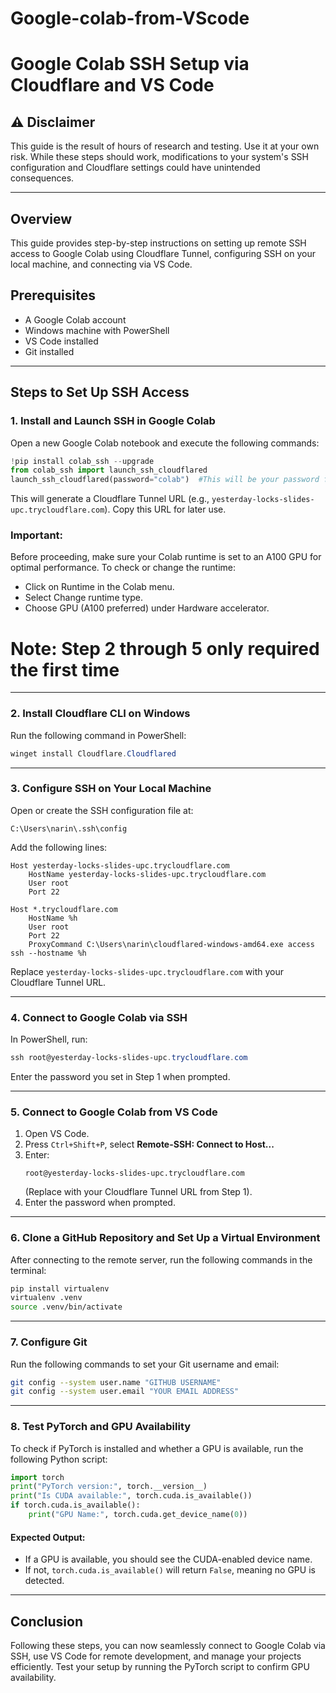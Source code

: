 # Google-colab-from-VScode

# Google Colab SSH Setup via Cloudflare and VS Code

## ⚠️ Disclaimer
This guide is the result of hours of research and testing. Use it at your own risk. While these steps should work, modifications to your system's SSH configuration and Cloudflare settings could have unintended consequences.

---

## Overview
This guide provides step-by-step instructions on setting up remote SSH access to Google Colab using Cloudflare Tunnel, configuring SSH on your local machine, and connecting via VS Code.

## Prerequisites
- A Google Colab account
- Windows machine with PowerShell
- VS Code installed
- Git installed

---
## Steps to Set Up SSH Access

### 1. Install and Launch SSH in Google Colab
Open a new Google Colab notebook and execute the following commands:
```python
!pip install colab_ssh --upgrade
from colab_ssh import launch_ssh_cloudflared
launch_ssh_cloudflared(password="colab")  #This will be your password for authentication within VScode later 
```
This will generate a Cloudflare Tunnel URL (e.g., `yesterday-locks-slides-upc.trycloudflare.com`). Copy this URL for later use.

 ### Important:

Before proceeding, make sure your Colab runtime is set to an A100 GPU for optimal performance.
To check or change the runtime:

- Click on Runtime in the Colab menu.
- Select Change runtime type.
- Choose GPU (A100 preferred) under Hardware accelerator.

# Note: Step 2 through 5 only required the first time
---
### 2. Install Cloudflare CLI on Windows
Run the following command in PowerShell:
```powershell
winget install Cloudflare.Cloudflared
```

---
### 3. Configure SSH on Your Local Machine
Open or create the SSH configuration file at:
```
C:\Users\narin\.ssh\config
```
Add the following lines:
```
Host yesterday-locks-slides-upc.trycloudflare.com
    HostName yesterday-locks-slides-upc.trycloudflare.com
    User root
    Port 22

Host *.trycloudflare.com
    HostName %h
    User root
    Port 22
    ProxyCommand C:\Users\narin\cloudflared-windows-amd64.exe access ssh --hostname %h
```
Replace `yesterday-locks-slides-upc.trycloudflare.com` with your Cloudflare Tunnel URL.

---
### 4. Connect to Google Colab via SSH
In PowerShell, run:
```powershell
ssh root@yesterday-locks-slides-upc.trycloudflare.com
```
Enter the password you set in Step 1 when prompted.

---
### 5. Connect to Google Colab from VS Code
1. Open VS Code.
2. Press `Ctrl+Shift+P`, select **Remote-SSH: Connect to Host...**
3. Enter:
   ```
   root@yesterday-locks-slides-upc.trycloudflare.com
   ```
   (Replace with your Cloudflare Tunnel URL from Step 1).
4. Enter the password when prompted.

---
### 6. Clone a GitHub Repository and Set Up a Virtual Environment
After connecting to the remote server, run the following commands in the terminal:
```sh
pip install virtualenv
virtualenv .venv
source .venv/bin/activate
```

---
### 7. Configure Git
Run the following commands to set your Git username and email:
```sh
git config --system user.name "GITHUB USERNAME"
git config --system user.email "YOUR EMAIL ADDRESS"
```

---
### 8. Test PyTorch and GPU Availability
To check if PyTorch is installed and whether a GPU is available, run the following Python script:
```python
import torch
print("PyTorch version:", torch.__version__)
print("Is CUDA available:", torch.cuda.is_available())
if torch.cuda.is_available():
    print("GPU Name:", torch.cuda.get_device_name(0))
```
#### Expected Output:
- If a GPU is available, you should see the CUDA-enabled device name.
- If not, `torch.cuda.is_available()` will return `False`, meaning no GPU is detected.

---
## Conclusion
Following these steps, you can now seamlessly connect to Google Colab via SSH, use VS Code for remote development, and manage your projects efficiently. Test your setup by running the PyTorch script to confirm GPU availability.

